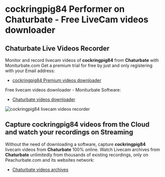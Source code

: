 # cockringpig84 Performer on Chaturbate - Free LiveCam videos downloader

## Chaturbate Live Videos Recorder

Monitor and record livecam videos of **cockringpig84** from **Chaturbate** with Moniturbate.com
Get a premium trial for free by just and only registering with your Email address:
* [cockringpig84 Premium videos downloader](https://moniturbate.com/request-demo-licence-key.html)

Free livecam videos downloader - Moniturbate Software:
* [Chaturbate videos downloader](https://moniturbate.com/moniturbate-download-software.html)

![cockringpig84 livecam videos recorder](https://peachurnet.com/templates/moniturbate-software.png)


## Capture cockringpig84 videos from the Cloud and watch your recordings on Streaming

Without the need of downloading a software, capture **cockringpig84** livecam videos from **Chaturbate** 100% online.
Watch Livecam archives from **Chaturbate** unlimitedly from thousands of existing recordings, only on Peachurbate.com and its websites network:
* [Chaturbate videos archives](https://peachurnet.com/)